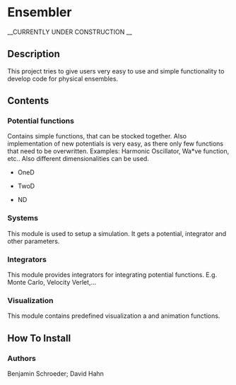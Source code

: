 # Ensembler


__CURRENTLY UNDER CONSTRUCTION __


## Description
This project tries to give users very easy to use and simple functionality to develop code for physical ensembles.

## Contents
### Potential functions

  Contains simple functions, that can be stocked together. 
  Also implementation of new potentials is very easy, as there only few functions that need to be overwritten.
  Examples: Harmonic Oscillator, Wa*ve function, etc.. 
  Also different dimensionalities can be used.

   * OneD

   * TwoD

   * ND

### Systems

   This module is used to setup a simulation. It gets a potential, integrator and other parameters.

### Integrators

   This module provides integrators for integrating potential functions. E.g. Monte Carlo, Velocity Verlet,...

### Visualization

   This module contains predefined visualization a and animation functions.

## How To Install




### Authors

Benjamin Schroeder;
David Hahn
